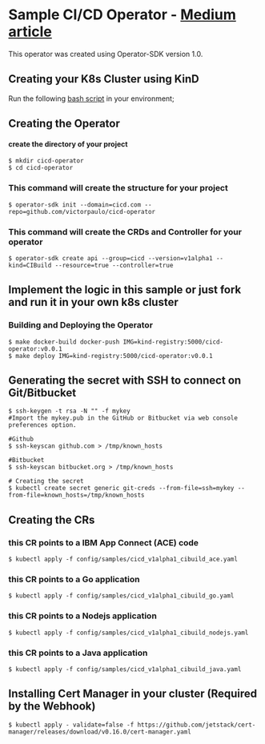 
# Sample CI/CD Operator - [Medium article](https://medium.com/@victorpaulo/from-zero-to-kubernetes-operator-dd06436b9d89)
This operator was created using Operator-SDK version 1.0.

## Creating your K8s Cluster using KinD
Run the following [bash script](https://gist.github.com/victorpaulo/257c5778ebc0bf92fcd9ac5c75f84d4a) in your environment;

## Creating the Operator
#### create the directory of your project
```
$ mkdir cicd-operator
$ cd cicd-operator
```
### This command will create the structure for your project
`$ operator-sdk init --domain=cicd.com --repo=github.com/victorpaulo/cicd-operator`
### This command will create the CRDs and Controller for your operator
`$ operator-sdk create api --group=cicd --version=v1alpha1 --kind=CIBuild --resource=true --controller=true`

## Implement the logic in this sample or just fork and run it in your own k8s cluster

### Building and Deploying the Operator
```
$ make docker-build docker-push IMG=kind-registry:5000/cicd-operator:v0.0.1
$ make deploy IMG=kind-registry:5000/cicd-operator:v0.0.1
```

## Generating the secret with SSH to connect on Git/Bitbucket
```
$ ssh-keygen -t rsa -N "" -f mykey
#Import the mykey.pub in the GitHub or Bitbucket via web console preferences option.

#Github
$ ssh-keyscan github.com > /tmp/known_hosts

#Bitbucket
$ ssh-keyscan bitbucket.org > /tmp/known_hosts

# Creating the secret
$ kubectl create secret generic git-creds --from-file=ssh=mykey --from-file=known_hosts=/tmp/known_hosts

```

## Creating the CRs
### this CR points to a IBM App Connect (ACE) code
`$ kubectl apply -f config/samples/cicd_v1alpha1_cibuild_ace.yaml`
### this CR points to a Go application
`$ kubectl apply -f config/samples/cicd_v1alpha1_cibuild_go.yaml`
### this CR points to a Nodejs application
`$ kubectl apply -f config/samples/cicd_v1alpha1_cibuild_nodejs.yaml`
### this CR points to a Java application
`$ kubectl apply -f config/samples/cicd_v1alpha1_cibuild_java.yaml`

## Installing Cert Manager in your cluster (Required by the Webhook)

```
$ kubectl apply - validate=false -f https://github.com/jetstack/cert-manager/releases/download/v0.16.0/cert-manager.yaml
```
